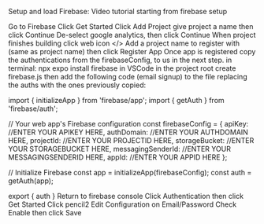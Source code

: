 Setup and load Firebase:
Video tutorial starting from firebase setup

Go to Firebase
Click Get Started
Click Add Project give project a name then click Continue
De-select google analytics, then click Continue
When project finishes building click web icon </>
Add a project name to register with (same as project name) then click Register App
Once app is registered copy the authentications from the firebaseConfig, to us in the next step.
in terminal:
npx expo install firebase
in VSCode in the project root create firebase.js
then add the following code (email signup) to the file replacing the auths with the ones previously copied:

import { initializeApp } from 'firebase/app';
import { getAuth } from 'firebase/auth';

// Your web app's Firebase configuration
const firebaseConfig = {
  apiKey: //ENTER YOUR APIKEY HERE,
  authDomain: //ENTER YOUR AUTHDOMAIN HERE,
  projectId: //ENTER YOUR PROJECTID HERE,
  storageBucket: //ENTER YOUR STORAGEBUCKET HERE,
  messagingSenderId: //ENTER YOUR MESSAGINGSENDERID HERE,
  appId: //ENTER YOUR APPID HERE
  };

// Initialize Firebase
const app = initializeApp(firebaseConfig);
const auth = getAuth(app);

export { auth }
Return to firebase console
Click Authentication then click Get Started
Click pencil2 Edit Configuration on Email/Password
Check Enable then click Save